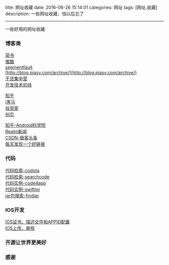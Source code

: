 title: 网址收藏 
date: 2016-06-26 15:14:01
categories: 网址
tags: [网址,收藏]
description: 一些网址收藏，怕以后忘了

---

一些好用的网址收藏

<!--more-->
### 博客类
[简书](http://www.jianshu.com/)<br/>
[推酷](http://www.tuicool.com/a/)<br/>
[segmentfault](https://segmentfault.com/)<br/>
[http://blog.piasy.com/archive/](http://blog.piasy.com/archive/)<br/>
[干货集中营](http://gank.io/history)<br/>
[开发技术前线](http://www.devtf.cn/)<br/>

[知乎](https://www.zhihu.com/)<br/>
[i黑马](http://www.iheima.com/)<br/>
[投资家](http://www.investorscn.com/)<br/>
[创见](http://tech2ipo.com/10034313)<br/>


[知乎-Android科学院](https://zhuanlan.zhihu.com/andlib)<br/>
[Realm新闻](https://realm.io/cn/news/)<br/>
[CSDN-极客头条](http://geek.csdn.net/)<br/>
[每天发现一个好链接](https://admire.so/?utm_source=next.36kr.com)<br/>

### 代码
[代码检索-codota](https://www.codota.com/)<br/>
[代码检索-searchcode](https://searchcode.com/)<br/>
[代码实例-code4app](http://www.code4app.com/category)<br/>
[代码实例-swiftmi](https://www.swiftmi.com/code4swift)<br/>
[jar包搜索-findjar](http://www.findjar.com/index.x)<br/>

### IOS开发	  
[IOS证书、描述文件和APPID配置](https://developer.apple.com/account/)<br/>
[IOS上传、审核](https://itunesconnect.apple.com/)<br/>	  
### 开源让世界更美好   
### 感谢
